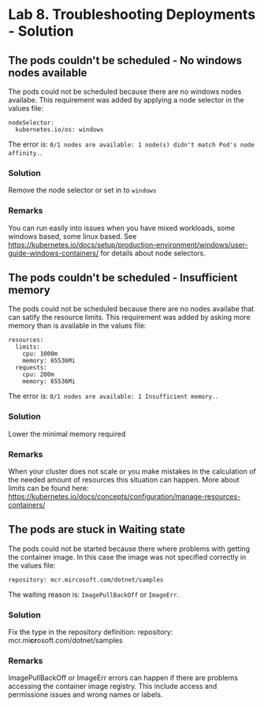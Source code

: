 # Lab 8. Troubleshooting Deployments - Solution

## The pods couldn't be scheduled - No windows nodes available
The pods could not be scheduled because there are no windows nodes availabe. This requirement was added by applying a node selector in the values file:

```
nodeSelector:
  kubernetes.io/os: windows
```

The error is: `0/1 nodes are available: 1 node(s) didn't match Pod's node affinity.`. 

### Solution

Remove the node selector or set in to `windows`

### Remarks

You can run easily into issues when you have mixed workloads, some windows based, some linux based. See https://kubernetes.io/docs/setup/production-environment/windows/user-guide-windows-containers/ for details about node selectors.

## The pods couldn't be scheduled - Insufficient memory
The pods could not be scheduled because there are no nodes availabe that can satify the resource limits. This requirement was added by asking more memory than is available in the values file:

```
resources:
  limits:
    cpu: 1000m
    memory: 65536Mi
  requests:
    cpu: 200m
    memory: 65536Mi
```

The error is: `0/1 nodes are available: 1 Insufficient memory.`. 

### Solution

Lower the minimal memory required

### Remarks

When your cluster does not scale or you make mistakes in the calculation of the needed amount of resources this situation can happen. More about limits can be found here: https://kubernetes.io/docs/concepts/configuration/manage-resources-containers/

## The pods are stuck in Waiting state
The pods could not be started because there where problems with getting the container image. In this case the image was not specified correctly in the values file:

```
repository: mcr.mircosoft.com/dotnet/samples
```

The waiting reason is: `ImagePullBackOff` or `ImageErr`. 

### Solution

Fix the type in the repository definition: repository: mcr.mi**cr**osoft.com/dotnet/samples

### Remarks

ImagePullBackOff or ImageErr errors can happen if there are problems accessing the container image registry. This include access and permissione issues and wrong names or labels.